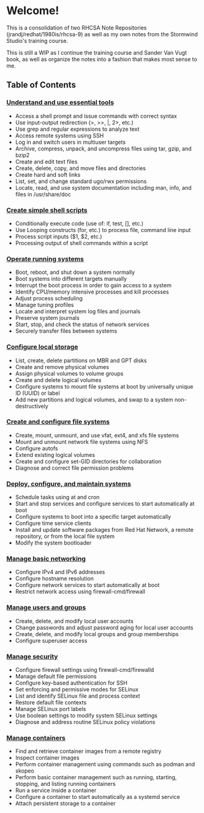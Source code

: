 # Welcome!

This is a consolidation of two RHCSA Note Repositories (jrandj/redhat/1980is/rhcsa-9) as well as my own notes from the Stormwind Studio's training course.

This is still a WIP as I continue the training course and Sander Van Vugt book, as well as organize the notes into a fashion that makes most sense to me.

## Table of Contents

### [Understand and use essential tools](https://github.com/thrawnofthedead/rhcsa9-notes-consolidated/blob/main/Understand%20and%20use%20essential%20tools.md)

- Access a shell prompt and issue commands with correct syntax
- Use input-output redirection (>, >>, |, 2>, etc.)
- Use grep and regular expressions to analyze text
- Access remote systems using SSH
- Log in and switch users in multiuser targets
- Archive, compress, unpack, and uncompress files using tar, gzip, and bzip2
- Create and edit text files
- Create, delete, copy, and move files and directories
- Create hard and soft links
- List, set, and change standard ugo/rwx permissions
- Locate, read, and use system documentation including man, info, and files in /usr/share/doc

### [Create simple shell scripts](https://github.com/thrawnofthedead/rhcsa9-notes-consolidated/blob/main/Create%20simple%20shell%20scripts.md)

- Conditionally execute code (use of: if, test, [], etc.)
- Use Looping constructs (for, etc.) to process file, command line input
- Process script inputs ($1, $2, etc.)
- Processing output of shell commands within a script

### [Operate running systems](https://github.com/thrawnofthedead/rhcsa9-notes-consolidated/blob/main/Operate%20running%20systems.md)

- Boot, reboot, and shut down a system normally
- Boot systems into different targets manually
- Interrupt the boot process in order to gain access to a system
- Identify CPU/memory intensive processes and kill processes
- Adjust process scheduling
- Manage tuning profiles
- Locate and interpret system log files and journals
- Preserve system journals
- Start, stop, and check the status of network services
- Securely transfer files between systems

### [Configure local storage](https://github.com/thrawnofthedead/rhcsa9-notes-consolidated/blob/main/Configure%20local%20storage.md)

- List, create, delete partitions on MBR and GPT disks
- Create and remove physical volumes
- Assign physical volumes to volume groups
- Create and delete logical volumes
- Configure systems to mount file systems at boot by universally unique ID (UUID) or label
- Add new partitions and logical volumes, and swap to a system non-destructively

### [Create and configure file systems](https://github.com/thrawnofthedead/rhcsa9-notes-consolidated/blob/main/Create%20and%20configure%20file%20systems.md)

- Create, mount, unmount, and use vfat, ext4, and xfs file systems
- Mount and unmount network file systems using NFS
- Configure autofs
- Extend existing logical volumes
- Create and configure set-GID directories for collaboration
- Diagnose and correct file permission problems

### [Deploy, configure, and maintain systems](https://github.com/thrawnofthedead/rhcsa9-notes-consolidated/blob/main/Deploy%2C%20configure%2C%20and%20maintain%20systems.md)

- Schedule tasks using at and cron
- Start and stop services and configure services to start automatically at boot
- Configure systems to boot into a specific target automatically
- Configure time service clients
- Install and update software packages from Red Hat Network, a remote repository, or from the local file system
- Modify the system bootloader

### [Manage basic networking](https://github.com/thrawnofthedead/rhcsa9-notes-consolidated/blob/main/Manage%20basic%20networking.md)

- Configure IPv4 and IPv6 addresses
- Configure hostname resolution
- Configure network services to start automatically at boot
- Restrict network access using firewall-cmd/firewall

### [Manage users and groups](https://github.com/thrawnofthedead/rhcsa9-notes-consolidated/blob/main/Manage%20users%20and%20groups.md)

- Create, delete, and modify local user accounts
- Change passwords and adjust password aging for local user accounts
- Create, delete, and modify local groups and group memberships
- Configure superuser access

### [Manage security](https://github.com/thrawnofthedead/rhcsa9-notes-consolidated/blob/main/Manage%20security.md)

- Configure firewall settings using firewall-cmd/firewalld
- Manage default file permissions
- Configure key-based authentication for SSH
- Set enforcing and permissive modes for SELinux
- List and identify SELinux file and process context
- Restore default file contexts
- Manage SELinux port labels
- Use boolean settings to modify system SELinux settings
- Diagnose and address routine SELinux policy violations

### [Manage containers](https://github.com/thrawnofthedead/rhcsa9-notes-consolidated/blob/main/Manage%20containers.md)

- Find and retrieve container images from a remote registry
- Inspect container images
- Perform container management using commands such as podman and skopeo
- Perform basic container management such as running, starting, stopping, and listing running containers
- Run a service inside a container
- Configure a container to start automatically as a systemd service
- Attach persistent storage to a container
